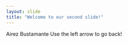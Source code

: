 ```yaml
---
layout: slide
title: "Welcome to our second slide!"
---
```

Airez Bustamante
Use the left arrow to go back!
